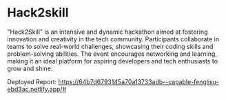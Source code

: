 # Hack2skill

"Hack2Skill" is an intensive and dynamic hackathon aimed at fostering innovation and creativity in the tech community. Participants collaborate in teams to solve real-world challenges, showcasing their coding skills and problem-solving abilities. The event encourages networking and learning, making it an ideal platform for aspiring developers and tech enthusiasts to grow and shine.

Deployed Report:
https://64b7d6793145a70a13733adb--capable-fenglisu-ebd3ac.netlify.app/#
